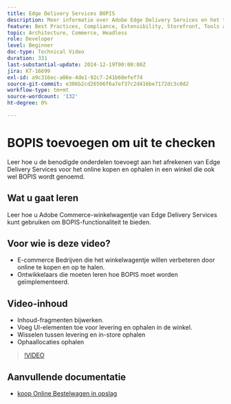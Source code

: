 ```yaml
---
title: Edge Delivery Services BOPIS
description: Meer informatie over Adobe Edge Delivery Services en het toevoegen van een online ophaalservice in winkel of BOPIS-functionaliteit voor uitchecken.
feature: Best Practices, Compliance, Extensibility, Storefront, Tools and External Services
topic: Architecture, Commerce, Headless
role: Developer
level: Beginner
doc-type: Technical Video
duration: 331
last-substantial-update: 2024-12-19T00:00:00Z
jira: KT-16699
exl-id: a9c316ec-a06e-4de1-92c7-241b60efef74
source-git-commit: e306b2cd26506f6a7ef37c2d416be7172dc3c0d2
workflow-type: tm+mt
source-wordcount: '132'
ht-degree: 0%

---
```


# BOPIS toevoegen om uit te checken

Leer hoe u de benodigde onderdelen toevoegt aan het afrekenen van Edge Delivery Services voor het online kopen en ophalen in een winkel die ook wel BOPIS wordt genoemd.

## Wat u gaat leren

Leer hoe u Adobe Commerce-winkelwagentje van Edge Delivery Services kunt gebruiken om BOPIS-functionaliteit te bieden.

## Voor wie is deze video?

* E-commerce Bedrijven die het winkelwagentje willen verbeteren door online te kopen en op te halen.
* Ontwikkelaars die moeten leren hoe BOPIS moet worden geïmplementeerd.

## Video-inhoud

* Inhoud-fragmenten bijwerken.
* Voeg UI-elementen toe voor levering en ophalen in de winkel.
* Wisselen tussen levering en in-store ophalen
* Ophaallocaties ophalen

>[!VIDEO](https://video.tv.adobe.com/v/3441699?learn=on)

## Aanvullende documentatie

* [ koop Online Bestelwagen in opslag ](https://experienceleague.adobe.com/developer/commerce/storefront/dropins/checkout/tutorials/buy-online-pickup-in-store/)
